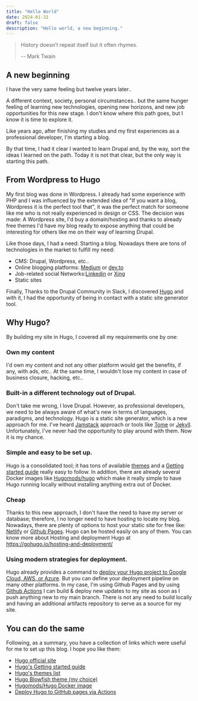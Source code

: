 ```yaml
---
title: "Hello World"
date: 2024-01-31
draft: false
description: "Hello world, a new beginning."
---
```


> History doesn't repeat itself but it often rhymes.
>
> -- Mark Twain

## A new beginning

I have the very same feeling but twelve years later..

A different context, society, personal circumstances.. but the same hunger feeling of learning new technologies, opening new horizons, and new job opportunities for this new stage. I don't know where this path goes, but I know it is time to explore it.

Like years ago, after finishing my studies and my first experiences as a professional developer, I'm starting a blog.

By that time, I had it clear I wanted to learn Drupal and, by the way, sort the ideas I learned on the path. Today it is not that clear, but the only way is starting this path.

## From Wordpress to Hugo

My first blog was done in Wordpress. I already had some experience with PHP and I was influenced by the extended idea of "If you want a blog, Wordpress it is the perfect tool that", it was the perfect match for someone like me who is not really experienced in design or CSS. The decision was made: A Wordpress site, I'd buy a domain/hosting and thanks to already free themes I'd have my blog ready to expose anything that could be interesting for others like me on their way of learning Drupal.

Like those days, I had a need: Starting a blog. Nowadays there are tons of technologies in the market to fulfill my need:

* CMS: Drupal, Wordpress, etc..
* Online blogging platforms: [Medium](https://medium.com/) or [dev.to](https://dev.to/)
* Job-related social Networks:[Linkedin](https://www.linkedin.com) or [Xing](https://www.xing.com/)
* Static sites

Finally, Thanks to the Drupal Community in Slack, I discovered [Hugo](https://gohugo.io/ "Hugo official site") and with it, I had the opportunity of being in contact with a static site generator tool.

## Why Hugo?

By building my site in Hugo, I covered all my requirements one by one:

### Own my content

I'd own my content and not any other platform would get the benefits, if any, with ads, etc.. At the same time, I wouldn't lose my content in case of business closure, hacking, etc..

### Built-in a different technology out of Drupal.

Don't take me wrong, I love Drupal. However, as professional developers, we need to be always aware of what's new in terms of languages, paradigms, and technology. Hugo is a static site generator, which is a new approach for me. I've heard [Jamstack](https://jamstack.org/) approach or tools like [Tome](https://tome.fyi/) or [Jekyll](https://jekyllrb.com/). Unfortunately, I've never had the opportunity to play around with them. Now it is my chance.

### Simple and easy to be set up.

Hugo is a consolidated tool; it has tons of available [themes](https://themes.gohugo.io/) and a [Getting started guide](https://gohugo.io/getting-started/) really easy to follow. In addition, there are already several Docker images like [Hugomods/hugo](https://hugomods.com/docs/docker/) which make it really simple to have Hugo running locally without installing anything extra out of Docker.

### Cheap

Thanks to this new approach, I don't have the need to have my server or database; therefore, I no longer need to have hosting to locate my blog. Nowadays, there are plenty of options to host your static site for free like: [Netlify](https://www.netlify.com/) or [Github Pages](https://pages.github.com/). Hugo can be hosted easily on any of them. You can know more about Hosting and deployment Hugo at https://gohugo.io/hosting-and-deployment/

### Using modern strategies for deployment.

Hugo already provides a command to [deploy your Hugo project to Google Cloud, AWS, or Azure](https://gohugo.io/hosting-and-deployment/hugo-deploy/). But you can define your deployment pipeline on many other platforms. In my case, I'm using Github Pages and by using [Github Actions](https://docs.github.com/en/actions) I can build & deploy new updates to my site as soon as I push anything new to my main branch. There is not any need to build locally and having an additional artifacts repository to serve as a source for my site.

## You can do the same

Following, as a summary, you have a collection of links which were useful for me to set up this blog. I hope you like them:

* [Hugo official site](https://gohugo.io/)
* [Hugo's Getting started guide](https://gohugo.io/getting-started/)
* [Hugo's themes list](https://themes.gohugo.io/)
* [Hugo Blowfish theme (my choice)](https://themes.gohugo.io/themes/blowfish/)
* [Hugomods/Hugo Docker image](https://hugomods.com/docs/docker/)
* [Deploy Hugo to GitHub pages via Actions](https://gohugo.io/hosting-and-deployment/hosting-on-github/)